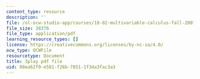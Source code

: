 ```yaml
---
content_type: resource
description: ''
file: /ol-ocw-studio-app/courses/18-02-multivariable-calculus-fall-2007/08ea62f9e581f26b78511f34a3fac3a3_U1EcnfTKXJ0.pdf
file_size: 38376
file_type: application/pdf
learning_resource_types: []
license: https://creativecommons.org/licenses/by-nc-sa/4.0/
ocw_type: OCWFile
resourcetype: Document
title: 3play pdf file
uid: 08ea62f9-e581-f26b-7851-1f34a3fac3a3
---
```

